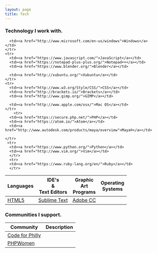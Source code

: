 ```yaml
---
layout: page
title: Tech
---
```


### Technology I work with.


<table>
  <thead>
    <tr>
      <th>Languages</th>
      <th>IDE's </br> & </br> Text Editors</th>
      <th>Graphic </br> Art </br> Programs</th>
      <th>Operating </br> Systems</th>
    </tr>
  </thead>

  <tbody>
    <tr>
      <td><a href="http://www.w3.org/TR/html5/">HTML5</a></td>
      <td><a href="http://www.sublimetext.com/">Sublime Text</a></td>
      <td><a href="http://www.adobe.com/creativecloud.html">Adobe CC</a></td>
      
      <td><a href="http://www.microsoft.com/en-us/windows">Windows</a></td>
    </tr>
    <tr>
      <td><a href="https://www.javascript.com/">JavaScript</a></td>
      <td><a href="https://notepad-plus-plus.org/">Notepad++</a></td>
      <td><a href="https://www.blender.org/">Blender</a></td>
      
      <td><a href="http://xubuntu.org/">Xubuntu</a></td>
    </tr>
    <tr>
      <td><a href="http://www.w3.org/Style/CSS/">CSS</a></td>
      <td><a href="http://brackets.io/">Brackets</a></td>
      <td><a href="http://www.gimp.org/">GIMP</a></td>
      
      <td><a href="http://www.apple.com/osx/">Mac OS</a></td>
    </tr>
        <tr>
      <td><a href="https://secure.php.net/">PHP</a></td>
      <td><a href="https://atom.io/">Atom</a></td>
      <td><a href="http://www.autodesk.com/products/maya/overview">Maya®</a></td>
      
    </tr>
     <tr>
      <td><a href="https://www.python.org/">Python</a></td>
      <td><a href="http://www.vim.org/">Vim</a></td>
      </tr>
      <tr>
      <td><a href="https://www.ruby-lang.org/en/">Ruby</a></td>
      </tr>
  </tbody>
</table>


###  Communities I support.


<table>
  <thead>
    <tr>
      <th>Community</th>
      <th>Description</th>
    </tr>
  </thead>
  <tbody>
    <tr>
      <td><a href="https://codeforphilly.org/">Code for Philly</a></td>
    </tr>
    <tr>
      <td><a href="https://phpwomen.org/">PHPWomen</a></td>
    </tr>
  </tbody>
</table>